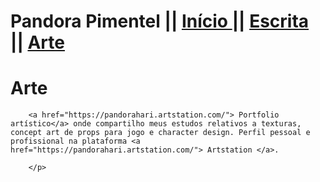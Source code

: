 <html>
  <head>
    <p>
    <h1> Pandora Pimentel || <a href="https://pandoracosta.github.io/"> Início </a>||
    <a href="https://pandoracosta.github.io/escrita"> Escrita </a>||
    <a href="https://pandoracosta.github.io/arte" class="active"> Arte </a> </h1>
    </p>
  </head>

  <body>
    <h1> Arte </h1>
        <p> 
        
        <a href="https://pandorahari.artstation.com/"> Portfolio artístico</a> onde compartilho meus estudos relativos a texturas, concept art de props para jogo e character design. Perfil pessoal e profissional na plataforma <a href="https://pandorahari.artstation.com/"> Artstation </a>.
        
        </p>
  </body>

</html>
